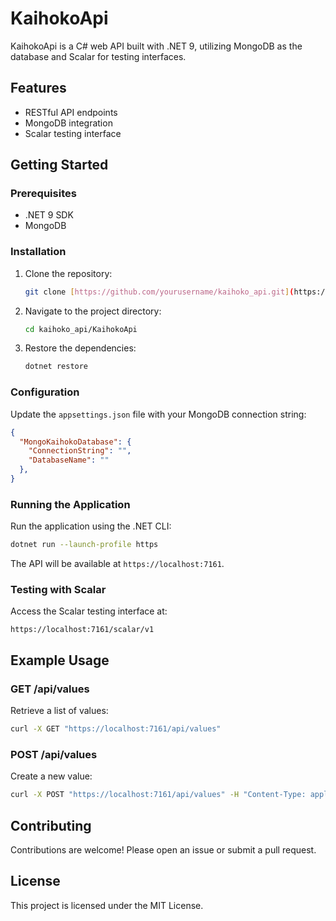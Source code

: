# KaihokoApi

KaihokoApi is a C# web API built with .NET 9, utilizing MongoDB as the database and Scalar for testing interfaces.

## Features

- RESTful API endpoints
- MongoDB integration
- Scalar testing interface

## Getting Started

### Prerequisites

- .NET 9 SDK
- MongoDB

### Installation

1. Clone the repository:
    ```sh
    git clone [https://github.com/yourusername/kaihoko_api.git](https://github.com/gustavooliveira2507/KaihokoApi)
    ```
2. Navigate to the project directory:
    ```sh
    cd kaihoko_api/KaihokoApi
    ```
3. Restore the dependencies:
    ```sh
    dotnet restore
    ```

### Configuration

Update the `appsettings.json` file with your MongoDB connection string:
```json
{
  "MongoKaihokoDatabase": {
    "ConnectionString": "",
    "DatabaseName": ""
  },
}
```

### Running the Application

Run the application using the .NET CLI:
```sh
dotnet run --launch-profile https
```

The API will be available at `https://localhost:7161`.

### Testing with Scalar

Access the Scalar testing interface at:
```
https://localhost:7161/scalar/v1
```

## Example Usage

### GET /api/values

Retrieve a list of values:
```sh
curl -X GET "https://localhost:7161/api/values"
```

### POST /api/values

Create a new value:
```sh
curl -X POST "https://localhost:7161/api/values" -H "Content-Type: application/json" -d '{"name":"valueName"}'
```

## Contributing

Contributions are welcome! Please open an issue or submit a pull request.

## License

This project is licensed under the MIT License.

